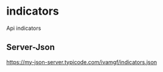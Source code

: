 # indicators
Api indicators

## Server-Json

https://my-json-server.typicode.com/ivamgf/indicators.json
